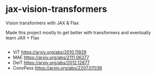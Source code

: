 # jax-vision-transformers
Vision transformers with JAX &amp; Flax

Made this project mostly to get better with transformers and eventually learn JAX + Flax

##

- ViT https://arxiv.org/abs/2010.11929
- MAE https://arxiv.org/abs/2111.06377
- DeiT https://arxiv.org/abs/2012.12877
- ConvPass https://arxiv.org/abs/2207.07039
